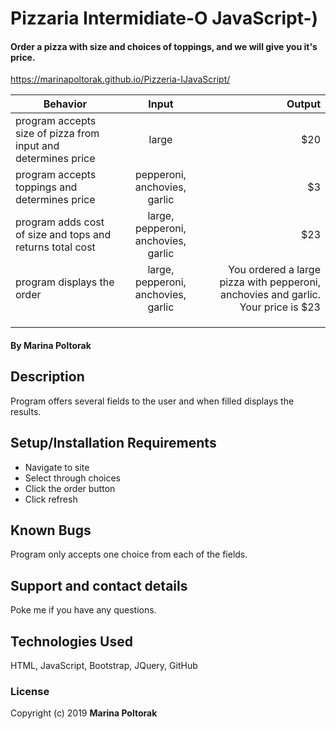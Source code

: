 # Pizzaria Intermidiate-O JavaScript-)

#### Order a pizza with size and choices of toppings, and we will give you it's price.

https://marinapoltorak.github.io/Pizzeria-IJavaScript/

| Behavior | Input | Output |
| ------------- |:-------------:| -----:|
| program accepts size of pizza from input and determines price | large | $20 |
| program accepts toppings and determines price | pepperoni, anchovies, garlic | $3 |
| program adds cost of size and tops and returns total cost | large, pepperoni, anchovies, garlic | $23 |
| program displays the order | large, pepperoni, anchovies, garlic | You ordered a large pizza with pepperoni, anchovies and garlic. Your price is $23 |
| | | |
| | | |
| | | |

#### By Marina Poltorak

## Description

Program offers several fields to the user and when filled displays the results.

## Setup/Installation Requirements

* Navigate to site
* Select through choices
* Click the order button
* Click refresh


## Known Bugs

Program only accepts one choice from each of the fields.

## Support and contact details

Poke me if you have any questions.

## Technologies Used

HTML, JavaScript, Bootstrap, JQuery, GitHub

### License


Copyright (c) 2019 **Marina Poltorak**
